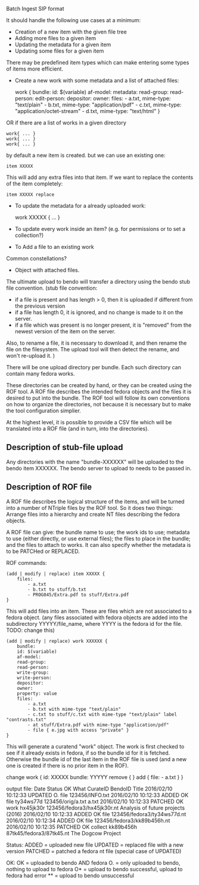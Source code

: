 Batch Ingest SIP format

It should handle the following use cases at a minimum:

 * Creation of a new item with the given file tree
 * Adding more files to a given item
 * Updating the metadata for a given item
 * Updating some files for a given item

There may be predefined item types which can make entering some types of items
more efficient.


 * Create a new work with some metadata and a list of attached files:


    work {
        bundle:
        id: $(variable)
        af-model:
        metadata:
        read-group:
        read-person:
        edit-person:
        depositor:
        owner:
        files:
            - a.txt, mime-type: "text/plain"
            - b.txt, mime-type: "application/pdf"
            - c.txt, mime-type: "application/octet-stream"
            - d.txt, mime-type: "text/html"
    }

OR if there are a list of works in a given directory

    work{ ... }
    work{ ... }
    work{ ... }

by default a new item is created. but we can use an existing one:

    item XXXXX

This will add any extra files into that item.
If we want to replace the contents of the item completely:

    item XXXXX replace



* To update the metadata for a already uploaded work:

    work XXXXX { ... }

* To update every work inside an item? (e.g. for permissions or to set a collection?)

* To Add a file to an existing work


Common constellations?

 - Object with attached files.





The ultimate upload to bendo will transfer a directory using the bendo stub
file convention. (stub file convention:

 * if a file is present and has length > 0, then it is uploaded if different
   from the previous version
 * if a file has length 0, it is ignored, and no change is made to it on the
   server.
 * if a file which was present is no longer present, it is "removed" from the
   newest version of the item on the server.

Also, to rename a file, it is necessary to download it, and then rename the
file on the filesystem. The upload tool will then detect the rename, and won't
re-upload it.
)

There will be one upload directory per bundle. Each such directory can contain
many fedora works.

These directories can be created by hand, or they can be created using the ROF
tool. A ROF file describes the intended fedora objects and the files it is
desired to put into the bundle. The ROF tool will follow its own conventions on
how to organize the directories, not because it is necessary but to make the
tool configuration simplier.

At the highest level, it is possible to provide a CSV file which will be
translated into a ROF file (and in turn, into the directories).

## Description of stub-file upload

Any directories with the name "bundle-XXXXXX" will be uploaded to the bendo
item XXXXXX. The bendo server to upload to needs to be passed in.

## Description of ROF file

A ROF file describes the logical structure of the items, and will be turned
into a number of NTriple files by the ROF tool. So it does two things: Arrange
files into a hierarchy and create NT files describing the fedora objects.

A ROF file can give: the bundle name to use; the work ids to use; metadata to
use (either directly, or use external files); the files to place in the bundle;
and the files to attach to works. It can also specify whether the metadata is
to be PATCHed or REPLACED.

ROF commands:

    (add | modify | replace) item XXXXX {
        files:
            - a.txt
            - b.txt to stuff/b.txt
            - PROG045/Extra.pdf to stuff/Extra.pdf
    }

This will add files into an item. These are files which are not associated to a
fedora object. (any files associated with fedora objects are added into the
subdirectory YYYYY/file_name, where YYYY is the fedora id for the file. TODO:
change this)

    (add | modify | replace) work XXXXXX {
        bundle:
        id: $(variable)
        af-model:
        read-group:
        read-person:
        write-group:
        write-person:
        depositor:
        owner:
        property: value
        files:
            - a.txt
            - b.txt with mime-type "text/plain"
            - c.txt to stuff/c.txt with mime-type "text/plain" label "contrasts.txt"
            - at stuff/Extra.pdf with mime-type "application/pdf"
            - file { e.jpg with access "private" }
    }

This will generate a curatend "work" object. The work is first checked to see
if it already exists in fedora, if so the bundle id for it is fetched.
Otherwise the bundle id of the last item in the ROF file is used (and a new one
is created if there is no prior item in the ROF).

change work {
    id: XXXXX
    bundle: YYYYY
    remove {
    }
    add {
        file:
            - a.txt
    }
}


output file:
Date                Status  OK What    CurateID    BendoID                     Title
2016/02/10 10:12:33 UPDATED O. file                123456/INFO.txt
2016/02/10 10:12:33 ADDED   OK file    ty34ws77d   123456/orig/a.txt           a.txt
2016/02/10 10:12:33 PATCHED OK work    hx45jk30r   123456/fedora3/hx45jk30r.nt Analysis of future projects (2016)
2016/02/10 10:12:33 ADDED   OK file                123456/fedora3/ty34ws77d.nt
2016/02/10 10:12:34 ADDED   OK file                123456/fedora3/kk89b456h.nt
2016/02/10 10:12:35 PATCHED OK collect kk89b456h   87tk45/fedora3/87tk45.nt    The Dogcow Project


Status:
    ADDED = uploaded new file
    UPDATED = replaced file with a new version
    PATCHED = patched a fedora nt file (special case of UPDATED)

OK:
    OK = uploaded to bendo AND fedora
    O. = only uploaded to bendo, nothing to upload to fedora
    O* = upload to bendo successful, upload to fedora had error
    ** = upload to bendo unsuccessful
